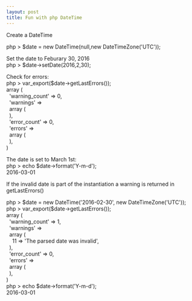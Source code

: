 ```yaml
---
layout: post
title: Fun with php DateTime
---
```


<p>Create a DateTime</p>

<p>php &gt; $date = new DateTime(null,new DateTimeZone('UTC'));</p>

<p>Set the date to Feburary 30, 2016<br />
php &gt; $date-&gt;setDate(2016,2,30);</p>

<p>Check for errors:<br />
php &gt; var_export($date-&gt;getLastErrors());<br />
array (<br />
&nbsp; 'warning_count' =&gt; 0,<br />
&nbsp; 'warnings' =&gt;&nbsp;<br />
&nbsp; array (<br />
&nbsp; ),<br />
&nbsp; 'error_count' =&gt; 0,<br />
&nbsp; 'errors' =&gt;&nbsp;<br />
&nbsp; array (<br />
&nbsp; ),<br />
)</p>

<p>The date is set to March 1st:<br />
php &gt; echo $date-&gt;format('Y-m-d');<br />
2016-03-01</p>

<p>If the invalid date is part of the instantiation a warning is returned in getLastErrors()</p>

<p>php &gt; $date = new DateTime('2016-02-30', new DateTimeZone('UTC'));<br />
php &gt; var_export($date-&gt;getLastErrors());<br />
array (<br />
&nbsp; 'warning_count' =&gt; 1,<br />
&nbsp; 'warnings' =&gt;&nbsp;<br />
&nbsp; array (<br />
&nbsp; &nbsp; 11 =&gt; 'The parsed date was invalid',<br />
&nbsp; ),<br />
&nbsp; 'error_count' =&gt; 0,<br />
&nbsp; 'errors' =&gt;&nbsp;<br />
&nbsp; array (<br />
&nbsp; ),<br />
)<br />
php &gt; echo $date-&gt;format('Y-m-d');<br />
2016-03-01<br />
&nbsp;</p>
